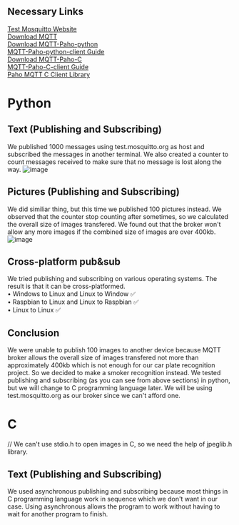## Necessary Links <br/>
[Test Mosquitto Website](https://test.mosquitto.org/) <br/>
[Download MQTT](https://mosquitto.org/download/) <br/>
[Download MQTT-Paho-python](https://github.com/eclipse/paho.mqtt.python) <br/>
[MQTT-Paho-python-client Guide](http://www.steves-internet-guide.com/into-mqtt-python-client/) <br/>
[Download MQTT-Paho-C](https://github.com/eclipse/paho.mqtt.c) <br/>
[MQTT-Paho-C-client Guide](https://docs.emqx.io/en/broker/v4.3/development/c.html#paho-c-usage-example) <br/>
[Paho MQTT C Client Library](https://www.eclipse.org/paho/files/mqttdoc/MQTTClient/html/index.html)

# **Python**
## Text (Publishing and Subscribing)
We published 1000 messages using test.mosquitto.org as host and subscribed the messages in another terminal. We also created a counter to count messages received to make sure that no message is lost along the way.
![image](https://user-images.githubusercontent.com/87508144/133459762-a8877785-9e4b-48b3-bd6e-f5957ea428d8.png)

## Pictures (Publishing and Subscribing) 
We did similiar thing, but this time we published 100 pictures instead. We observed that the counter stop counting after sometimes, so we calculated the overall size of images transfered. We found out that the broker won't allow any more images if the combined size of images are over 400kb.
![image](https://user-images.githubusercontent.com/87508144/133457337-0595e407-e394-4c31-bfaa-6612f3afa088.png)


## Cross-platform pub&sub
We tried publishing and subscribing on various operating systems. The result is that it can be cross-platformed. <br/>
• Windows to Linux and Linux to Window ✅<br/>
• Raspbian to Linux and Linux to Raspbian ✅<br/>
• Linux to Linux  ✅<br/>
 
## Conclusion
We were unable to publish 100 images to another device because MQTT broker allows the overall size of images transfered not more than approximately 400kb which is not enough for our car plate recognition project. So we decided to make a smoker recognition instead. We tested publishing and subscribing (as you can see from above sections) in python, but we will change to C programming language later. We will be using test.mosquitto.org as our broker since we can't afford one.
  
# **C**
// We can't use stdio.h to open images in C, so we need the help of jpeglib.h library.
## Text (Publishing and Subscribing)
We used asynchronous publishing and subscribing because most things in C programming language work in sequence which we don't want in our case. Using asynchronous allows the program to work without having to wait for another program to finish.



